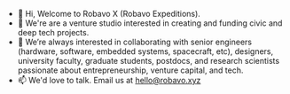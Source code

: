 - 👋 Hi, Welcome to Robavo X (Robavo Expeditions).
- 👀 We're are a venture studio interested in creating and funding civic and deep tech projects.
- 💞️ We’re always interested in collaborating with senior engineers (hardware, software, embedded systems, spacecraft, etc), designers, university faculty, graduate students, postdocs, and research scientists passionate about entrepreneurship, venture capital, and tech.
- 📫 We'd love to talk. Email us at hello@robavo.xyz

<!---
robavox/robavox is a ✨ special ✨ repository because its `README.md` (this file) appears on your GitHub profile.
You can click the Preview link to take a look at your changes.
--->
